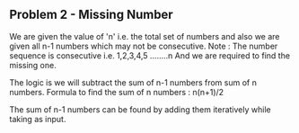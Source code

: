## Problem 2 - Missing Number
We are given the value of 'n' i.e. the total set of numbers and also we are given all n-1 numbers which may not be consecutive.
Note : The number sequence is consecutive i.e. 1,2,3,4,5 ........n
And we are required to find the missing one.

The logic is we will subtract the sum of n-1 numbers from sum of n numbers.
Formula to find the sum of n numbers : n(n+1)/2

The sum of n-1 numbers can be found by adding them iteratively while taking as input.
